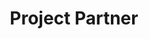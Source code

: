 ---
draft: false
name: "Austrian Institute of Technology GmbH"
title: "Project Partner"
description: "The Austrian Institute of Technology (AIT) is the largest research company in Austria. The AIT Competence Center for Digital Safety and Security is a high-tech organization for applied research in the security sector. 
"
link: "http://www.ait.ac.at/"
avatar: {
    src: "/ait.jpg",
    alt: "Austrian Institute of Technology GmbH"
}
publishDate: "2022-11-09 15:39"
---